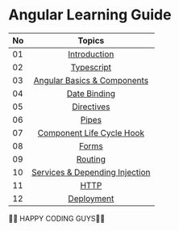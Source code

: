# Angular Learning Guide

| No |                                                                       Topics                                                                        |
| ----- | :------------------------------------------------------------------------------: |
| 01    |                                                             [Introduction](./01_Getting_Started/getting_started.md)                                                             |
| 02    |                                                             [Typescript](./02_TypeScript/typescript.md)
| 03    |                                                             [Angular Basics & Components](./03_Angular_Basics_%26_Components/angular_basics_%26_components.md)|
| 04    |                                                             [Date Binding](./04_Data_Binding/data_binding.md)|
| 05    |                                                             [Directives](./05_directives/directives.md)|
| 06    |                                                             [Pipes](./06_Pipes/pipes.md)|
| 07    |                                                             [Component Life Cycle Hook](./07_LifeCycle/component_lifecycle.md)|
| 08    |                                                             [Forms](./08_Forms/forms.md)|
| 09    |                                                             [Routing](./09_Routing/routing.md)|
| 10    |                                                             [Services & Depending Injection](./10_Services%26Dependency_Injection/Services%26Dependency%20_Injection.md)|
| 11    |                                                             [HTTP]()|
| 12    |                                                             [Deployment]()|




👨‍💻 HAPPY CODING GUYS👨‍💻
 